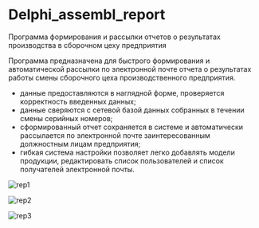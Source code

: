 # Delphi_assembl_report
Программа формирования и рассылки отчетов о результатах производства в сборочном цеху предприятия

Программа предназначена для быстрого формирования и автоматической рассылки по электронной почте отчета о результатах работы смены сборочного цеха производственного предприятия.
- данные предоставляются в наглядной форме, проверяется корректность введенных данных;
- данные сверяются с сетевой базой данных собранных в течении смены серийных номеров;
- сформированный  отчет сохраняется в системе и автоматически рассылается по электронной почте заинтересованным должностным лицам предприятия;
- гибкая система настройки позволяет легко добавлять модели продукции, редактировать список пользователей и список получателей электронной почты.

![rep1](https://github.com/shagi80/Delphi_assembl_report/assets/114309458/03490bd9-1545-4b39-96bf-f7d76432269c)

![rep2](https://github.com/shagi80/Delphi_assembl_report/assets/114309458/e6f2373f-dc8a-46a0-948d-b8288b8ef273)

![rep3](https://github.com/shagi80/Delphi_assembl_report/assets/114309458/864c19bc-ec1b-47b7-a41e-168724165da8)
